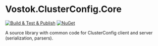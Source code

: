 # Vostok.ClusterConfig.Core

[![Build & Test & Publish](https://github.com/vostok/clusterconfig.core/actions/workflows/ci.yml/badge.svg)](https://github.com/vostok/clusterconfig.core/actions/workflows/ci.yml)
[![NuGet](https://img.shields.io/nuget/v/Vostok.ClusterConfig.Core.svg)](https://www.nuget.org/packages/Vostok.ClusterConfig.Core)

A source library with common code for ClusterConfig client and server (serialization, parsers).
